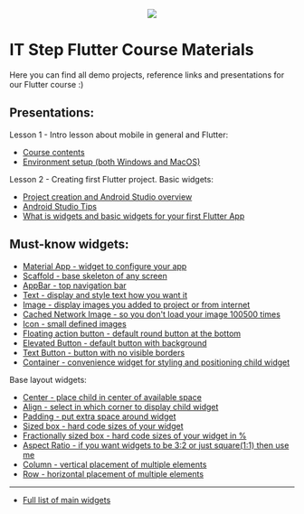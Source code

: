 <p align="center">
    <img src="https://user-images.githubusercontent.com/13054026/136661130-05412280-68e7-4135-9798-5c13299c4c26.png">
</p>

# IT Step Flutter Course Materials

Here you can find all demo projects, reference links and presentations for our Flutter course :)


## Presentations:
Lesson 1 - Intro lesson about mobile in general and Flutter: 
- [Course contents](https://github.com/AndyStef/FlutterITStepCourse/blob/main/%D0%9F%D1%80%D0%B5%D0%B7%D0%B5%D0%BD%D1%82%D0%B0%D1%86%D1%96%D1%97/%D0%9F%D1%80%D0%BE%20Flutter%20%D0%BA%D1%83%D1%80%D1%81.pdf)
- [Environment setup (both Windows and MacOS)](https://github.com/AndyStef/FlutterITStepCourse/blob/main/Dev%20Environment%20Setup.md)

Lesson 2 - Creating first Flutter project. Basic widgets: 
- [Project creation and Android Studio overview]()
- [Android Studio Tips]()
- [What is widgets and basic widgets for your first Flutter App]()

## Must-know widgets:
- [Material App - widget to configure your app](https://api.flutter.dev/flutter/material/MaterialApp-class.html)
- [Scaffold - base skeleton of any screen](https://api.flutter.dev/flutter/material/Scaffold-class.html)
- [AppBar - top navigation bar](https://api.flutter.dev/flutter/material/AppBar-class.html)
- [Text - display and style text how you want it](https://api.flutter.dev/flutter/widgets/Text-class.html)
- [Image - display images you added to project or from internet](https://api.flutter.dev/flutter/widgets/Image-class.html)
- [Cached Network Image - so you don't load your image 100500 times](https://www.youtube.com/watch?v=fnHr_rsQwDA&list=PLjxrf2q8roU23XGwz3Km7sQZFTdB996iG&index=7)
- [Icon - small defined images](https://api.flutter.dev/flutter/widgets/Icon-class.html)
- [Floating action button - default round button at the bottom](https://api.flutter.dev/flutter/material/FloatingActionButton-class.html)
- [Elevated Button - default button with background](https://api.flutter.dev/flutter/material/ElevatedButton-class.html)
- [Text Button - button with no visible borders](https://api.flutter.dev/flutter/material/TextButton-class.html)
- [Container - convenience widget for styling and positioning child widget](https://api.flutter.dev/flutter/widgets/Container-class.html)

Base layout widgets:
- [Center - place child in center of available space](https://api.flutter.dev/flutter/widgets/Center-class.html)
- [Align - select in which corner to display child widget](https://api.flutter.dev/flutter/widgets/Align-class.html)
- [Padding - put extra space around widget](https://api.flutter.dev/flutter/widgets/Padding-class.html)
- [Sized box - hard code sizes of your widget](https://api.flutter.dev/flutter/widgets/SizedBox-class.html)
- [Fractionally sized box - hard code sizes of your widget in %](https://api.flutter.dev/flutter/widgets/FractionallySizedBox-class.html)
- [Aspect Ratio - if you want widgets to be 3:2 or just square(1:1) then use me](https://api.flutter.dev/flutter/widgets/AspectRatio-class.html)
- [Column - vertical placement of multiple elements](https://api.flutter.dev/flutter/widgets/Column-class.html)
- [Row - horizontal placement of multiple elements](https://api.flutter.dev/flutter/widgets/Row-class.html)

-----

- [Full list of main widgets](https://docs.flutter.dev/development/ui/widgets)
